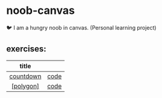 # noob-canvas

🐦 I am a hungry noob in canvas. (Personal learning project)

## exercises:

|                                 title                                 |                                                                               |
| :-------------------------------------------------------------------: | :---------------------------------------------------------------------------: |
| [countdown](https://ahungrynoob.github.io/noob-canvas/countdown.html) | [code](https://github.com/ahungrynoob/noob-canvas/blob/master/countdown.html) |
|  [[polygon]](https://ahungrynoob.github.io/noob-canvas/polygon.html)  |  [code](https://github.com/ahungrynoob/noob-canvas/blob/master/polygon.html)  |
